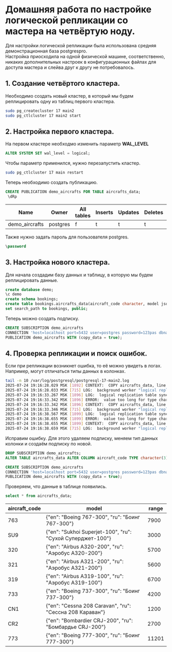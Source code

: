 # Домашняя работа по настройке логической репликации со мастера на четвёртую ноду.

Для настройки логической репликации была использована средняя демонстрационная база postgrespro.  
Настройка приосходила на одной физической машине, соответственно, никаких дополнительных настроек в конфигурационных файлах для доступа мастера и слейва друг к другу не потребовалось.

## 1. Создание четвёртого кластера.
Необходимо создать новый кластер, в который мы будем реплицировать одну из таблиц первого кластера.
```bash
sudo pg_createcluster 17 main2
sudo pg_ctlcluster 17 main2 start
```

## 2. Настройка первого кластера.
На первом кластере необходмо изменить параметр **WAL_LEVEL**
```SQL
ALTER SYSTEM SET wal_level = logical;
```

Чтобы параметр применился, нужно перезапустить кластер.
```bash
sudo pg_ctlcluster 17 main restart
```

Теперь необходимо создать публикацию.
```SQL
CREATE PUBLICATION demo_aircrafts FOR TABLE aircrafts_data;
 \dRp
```
|      Name      |  Owner   | All tables | Inserts | Updates | Deletes | Truncates | Via root |
| ---------------|----------|------------|---------|---------|---------|-----------|----------|
| demo_aircrafts | postgres | f          | t       | t       | t       | t         | f        |

Также нужно задать пароль для пользователя postgres.
```SQL
\password
```

## 3. Настройка нового кластера.
Для начала создадим базу данных и таблицу, в которую мы будем реплицировать данные.
```SQL
create database demo;
\c demo
create schema bookings;
create table bookings.aircrafts_data(aircraft_code character, model jsonb, range integer);
set search_path to bookings, public;
```

Теперь можно создать подписку.
```SQL
CREATE SUBSCRIPTION demo_aircrafts
CONNECTION 'host=localhost port=5432 user=postgres password=123pas dbname=demo'
PUBLICATION demo_aircrafts WITH (copy_data = true);
```

## 4. Проверка репликации и поиск ошибок.
Если при репликации возникнет ошибка, то её можно увидеть в логах. Например, могут отличаться типы данных в колонках.
```bash
tail -n 10 /var/log/postgresql/postgresql-17-main2.log
2025-07-24 19:16:28.029 MSK [1892] CONTEXT:  COPY aircrafts_data, line 1, column aircraft_code: "763"
2025-07-24 19:16:28.033 MSK [715] LOG:  background worker "logical replication tablesync worker" (PID 1892) exited with exit code 1
2025-07-24 19:16:33.267 MSK [1896] LOG:  logical replication table synchronization worker for subscription "demo_aircrafts", table "aircrafts_data" has started
2025-07-24 19:16:33.342 MSK [1896] ERROR:  value too long for type character(1)
2025-07-24 19:16:33.342 MSK [1896] CONTEXT:  COPY aircrafts_data, line 1, column aircraft_code: "763"
2025-07-24 19:16:33.346 MSK [715] LOG:  background worker "logical replication tablesync worker" (PID 1896) exited with exit code 1
2025-07-24 19:16:38.567 MSK [1899] LOG:  logical replication table synchronization worker for subscription "demo_aircrafts", table "aircrafts_data" has started
2025-07-24 19:16:38.655 MSK [1899] ERROR:  value too long for type character(1)
2025-07-24 19:16:38.655 MSK [1899] CONTEXT:  COPY aircrafts_data, line 1, column aircraft_code: "763"
2025-07-24 19:16:38.659 MSK [715] LOG:  background worker "logical replication tablesync worker" (PID 1899) exited with exit code 1
```

Исправим ошибку. Для этого удаляем подписку, меняем тип данных колонки и создаём подписку по новой.
```SQL
DROP SUBSCRIPTION demo_aircrafts;
ALTER TABLE aircrafts_data ALTER COLUMN aircraft_code TYPE character(3);

CREATE SUBSCRIPTION demo_aircrafts
CONNECTION 'host=localhost port=5432 user=postgres password=123pas dbname=demo'
PUBLICATION demo_aircrafts WITH (copy_data = true);
```

Проверяем, что данные в таблице появились.
```SQL
select * from aircrafts_data;
```
| aircraft_code |                           model                            | range |
|---------------|------------------------------------------------------------|-------|
| 763           | {"en": "Boeing 767-300", "ru": "Боинг 767-300"}            |  7900 |
| SU9           | {"en": "Sukhoi Superjet-100", "ru": "Сухой Суперджет-100"} |  3000 |
| 320           | {"en": "Airbus A320-200", "ru": "Аэробус A320-200"}        |  5700 |
| 321           | {"en": "Airbus A321-200", "ru": "Аэробус A321-200"}        |  5600 |
| 319           | {"en": "Airbus A319-100", "ru": "Аэробус A319-100"}        |  6700 |
| 733           | {"en": "Boeing 737-300", "ru": "Боинг 737-300"}            |  4200 |
| CN1           | {"en": "Cessna 208 Caravan", "ru": "Сессна 208 Караван"}   |  1200 |
| CR2           | {"en": "Bombardier CRJ-200", "ru": "Бомбардье CRJ-200"}    |  2700 |
| 773           | {"en": "Boeing 777-300", "ru": "Боинг 777-300"}            | 11201 |